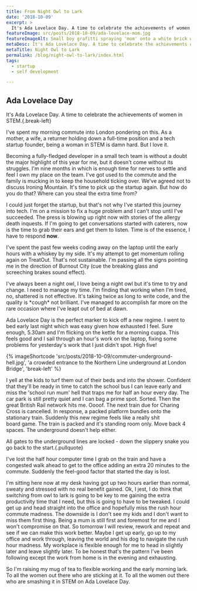 ```yaml
---
title: From Night Owl to Lark
date: '2018-10-09'
excerpt: >
  It's Ada Lovelace Day. A time to celebrate the achievements of women in STEM. I've spent my morning commute into London pondering on this. As a mother, a wife, a returner holding down a full time position and a tech startup founder, being a women in STEM is damn hard. But I love it.
featureImage: src/posts/2018-10-09/ada-lovelace-mom.jpg
featureImageAlt: Small boy grafitti spraying 'mom' onto a white brick wall
metaDesc: It's Ada Lovelace Day. A time to celebrate the achievements of women in STEM. I've spent my morning commute into London pondering on this. As a mother, a wife, a returner holding down a full time position and a tech startup founder, being a women in STEM is damn hard. But I love it.
metaTitle: Night Owl to Lark
permalink: /blog/night-owl-to-lark/index.html
tags:
  - startup
  - self development

---
```


## Ada Lovelace Day

It's Ada Lovelace Day. A time to celebrate the achievements of women in STEM.{.break-left}

I've spent my morning commute into London pondering on this. As a mother, a wife, a returner holding down a full-time position and a tech startup founder, being a woman in STEM is damn hard. But I love it.

Becoming a fully-fledged developer in a small tech team is without a doubt the major highlight of this year for me, but it doesn't come without its struggles. I'm nine months in which is enough time for nerves to settle and feel I own my place on the team. I've got used to the commute and the family is mucking in to keep the household ticking over. We've agreed not to discuss Ironing Mountain. It's time to pick up the startup again. But how do you do that? Where can you steal the extra time from?

I could just forget the startup, but that's not why I've started this journey into tech. I'm on a mission to fix a huge problem and I can't stop until I've succeeded. The press is blowing up right now with stories of the allergy death inquests. If I'm going to get conversations started with caterers, now is the time to grab their ears and get them to listen. Time is of the essence, I have to respond **now**.

I've spent the past few weeks coding away on the laptop until the early hours with a whiskey by my side. It's my attempt to get momentum rolling again on TreatOut. That's not sustainable. I'm passing all the signs pointing me in the direction of Burnout City (cue the breaking glass and screeching brakes sound effect).

I've always been a night owl, I love being a night owl but it's time to try and change. I need to manage my time. I'm finding that working when I'm tired, no, shattered is not effective. It's taking twice as long to write code, and the quality is \*cough\* not brilliant. I've managed to accomplish far more on the rare occasion where I've leapt out of bed at dawn.

Ada Lovelace Day is the perfect marker to kick off a new regime. I went to bed early last night which was easy given how exhausted I feel. Sure enough, 5.30am and I'm flicking on the kettle for a morning cuppa. This feels good and I sail through an hour's work on the laptop, fixing some problems for yesterday's work that I just didn't spot. High five!

{% imageShortcode 'src/posts/2018-10-09/commuter-underground-hell.jpg', 'a crowded entrance to the Northern Line underground at London Bridge', 'break-left' %}

I yell at the kids to turf them out of their beds and into the shower. Confident that they'll be ready in time to catch the school bus I can leave early and miss the 'school run mum' hell that traps me for half an hour every day. The car park is still pretty quiet and I can bag a prime spot. Sorted. Then the great British Rail network hits me. Oooof. The next train due for Charing Cross is cancelled. In response, a packed platform bundles onto the stationary train. Suddenly this new regime feels like a really shit board game. The train is packed and it's standing room only. Move back 4 spaces. The underground doesn't help either.

All gates to the underground lines are locked - down the slippery snake you go back to the start.{.pullquote}

I've lost the half hour computer time I grab on the train and have a congested walk ahead to get to the office adding an extra 20 minutes to the commute. Suddenly the feel-good factor that started the day is lost.

I'm sitting here now at my desk having got up two hours earlier than normal, sweaty and stressed with no real benefit gained. Ok, I jest, I do think that switching from owl to lark is going to be key to me gaining the extra productivity time that I need, but this is going to have to be tweaked. I could get up and head straight into the office and hopefully miss the rush hour commute madness. The downside is I don't see my kids and I don't want to miss them first thing. Being a mum is still first and foremost for me and I won't compromise on that. So tomorrow I will review, rework and repeat and see if we can make this work better. Maybe I get up early, go up to my office and work through, leaving the world and his dog to navigate the rush hour madness. My workplace is flexible enough for me to head in slightly later and leave slightly later. To be honest that's the pattern I've been following except the work from home is in the evening and exhausting.

So I'm raising my mug of tea to flexible working and the early morning lark. To all the women out there who are sticking at it. To all the women out there who are smashing it in STEM on Ada Lovelace Day.
